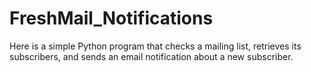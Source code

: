 # FreshMail_Notifications

Here is a simple Python program that checks a mailing list, retrieves its subscribers, and sends an email notification about a new subscriber.
